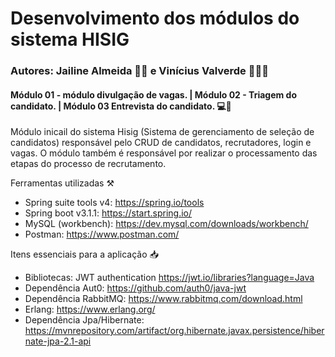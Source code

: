 # Desenvolvimento dos módulos do sistema HISIG 

### Autores: Jailine Almeida 👩‍💻 e Vinícius Valverde 👨🏻‍💻

#### Módulo 01 - módulo divulgação de vagas. | Módulo 02 - Triagem do candidato. | Módulo 03 Entrevista do candidato. 💻🍵

Módulo inicail do sistema Hisig (Sistema de gerenciamento de seleção de candidatos) responsável pelo CRUD de candidatos, 
recrutadores, login e vagas. O módulo também é responsável por realizar o processamento das etapas do processo de recrutamento.

Ferramentas utilizadas ⚒️
* Spring suite tools v4: https://spring.io/tools
* Spring boot v3.1.1: https://start.spring.io/
* MySQL (workbench):  https://dev.mysql.com/downloads/workbench/
* Postman: https://www.postman.com/

Itens essenciais para a aplicação 📥
* Bibliotecas: JWT authentication https://jwt.io/libraries?language=Java
* Dependência Aut0: https://github.com/auth0/java-jwt
* Dependência RabbitMQ: https://www.rabbitmq.com/download.html
*   Erlang: https://www.erlang.org/
* Dependência Jpa/Hibernate: https://mvnrepository.com/artifact/org.hibernate.javax.persistence/hibernate-jpa-2.1-api




